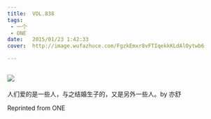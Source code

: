 ```yaml
---
title:	VOL.838
tags:
 - 一个
 - ONE
date:	2015/01/23 1:42:33
cover:	http://image.wufazhuce.com/FgzkEmxr8vFTIqekkKLdAlOytwb6

---
```

![](http://image.wufazhuce.com/FgzkEmxr8vFTIqekkKLdAlOytwb6)
---

人们爱的是一些人，与之结婚生子的，又是另外一些人。by 亦舒
 
Reprinted from ONE
